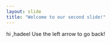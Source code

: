 ```yaml
---
layout: slide
title: "Welcome to our second slide!"
---
```

hi ,hadeel
Use the left arrow to go back!

